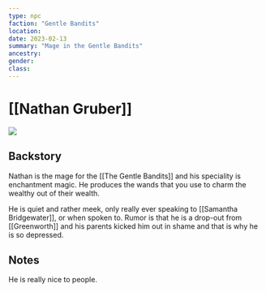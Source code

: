 ```yaml
---
type: npc
faction: "Gentle Bandits"
location: 
date: 2023-02-13
summary: "Mage in the Gentle Bandits"
ancestry: 
gender: 
class: 
---
```

# [[Nathan Gruber]]
![](https://lh4.googleusercontent.com/v7QddvOOzivHTmcuj2JX8jY9aMh_-N6CZfYxgx4b5zxmJD_eDkPR6SifAsfzjUl0yk_eOZaWY30YhSwvWjLEG3pacKsYir7sXxy2E-BE_-xFZz1h8BLk719ftaDldMrsFwhKEjuhzQLcRjEoe2G1yg)

## Backstory
Nathan is the mage for the [[The Gentle Bandits]] and his speciality is enchantment magic. He produces the wands that you use to charm the wealthy out of their wealth.

He is quiet and rather meek, only really ever speaking to [[Samantha Bridgewater]], or when spoken to. Rumor is that he is a drop-out from [[Greenworth]] and his parents kicked him out in shame and that is why he is so depressed.

## Notes
He is really nice to people.